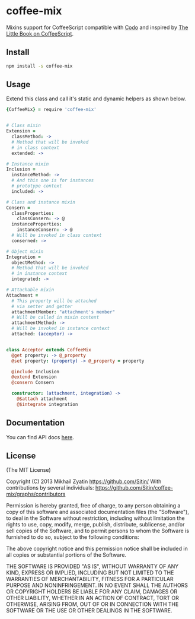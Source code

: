 coffee-mix
==========

Mixins support for CoffeeScript compatible with [Codo](https://github.com/Sitin/coffee-mix/edit/master/README.md)
and inspired by [The Little Book on CoffeeScript](http://arcturo.github.com/library/coffeescript/03_classes.html).

Install
--------

```bash
npm install -s coffee-mix
```

Usage
------

Extend this class and call it's static and dynamic helpers as shown below.

```coffeescript
{CoffeeMix} = require 'coffee-mix'


# Class mixin
Extension =
  classMethod: ->
  # Method that will be invoked
  # in class context
  extended: ->

# Instance mixin
Inclusion =
  instanceMethod: ->
  # And this one is for instances
  # prototype context
  included: ->

# Class and instance mixin
Consern =
  classProperties:
    classConsern: -> @
  instanceProperties:
    instanceConsern: -> @
  # Will be invoked in class context
  conserned: ->

# Object mixin
Integration =
  objectMethod: ->
  # Method that will be invoked
  # in instance context
  integrated: ->

# Attachable mixin
Attachment =
  # This property will be attached
  # via setter and getter
  attachmentMember: "attachment's member"
  # Will be called in mixin context
  attachmentMethod: ->
  # Will be invoked in instance context
  attached: (acceptor) ->


class Acceptor extends CoffeeMix
  @get property: -> @_property
  @set property: (property) -> @_property = property

  @include Inclusion
  @extend Extension
  @consern Consern

  constructor: (attachment, integration) ->
    @$attach attachment
    @$integrate integration
```

Documentation
---------
You can find API docs [here](http://coffeedoc.info/github/Sitin/coffee-mix/master/).

License
--------
(The MIT License)

Copyright (C) 2013 Mikhail Zyatin
https://github.com/Sitin/
With contributions by several individuals:
https://github.com/Sitin/coffee-mix/graphs/contributors

Permission is hereby granted, free of charge, to any person obtaining a copy of
this software and associated documentation files (the "Software"), to deal in
the Software without restriction, including without limitation the rights to
use, copy, modify, merge, publish, distribute, sublicense, and/or sell copies
of the Software, and to permit persons to whom the Software is furnished to do
so, subject to the following conditions:

The above copyright notice and this permission notice shall be included in all
copies or substantial portions of the Software.

THE SOFTWARE IS PROVIDED "AS IS", WITHOUT WARRANTY OF ANY KIND, EXPRESS OR
IMPLIED, INCLUDING BUT NOT LIMITED TO THE WARRANTIES OF MERCHANTABILITY,
FITNESS FOR A PARTICULAR PURPOSE AND NONINFRINGEMENT. IN NO EVENT SHALL THE
AUTHORS OR COPYRIGHT HOLDERS BE LIABLE FOR ANY CLAIM, DAMAGES OR OTHER
LIABILITY, WHETHER IN AN ACTION OF CONTRACT, TORT OR OTHERWISE, ARISING FROM,
OUT OF OR IN CONNECTION WITH THE SOFTWARE OR THE USE OR OTHER DEALINGS IN THE
SOFTWARE.